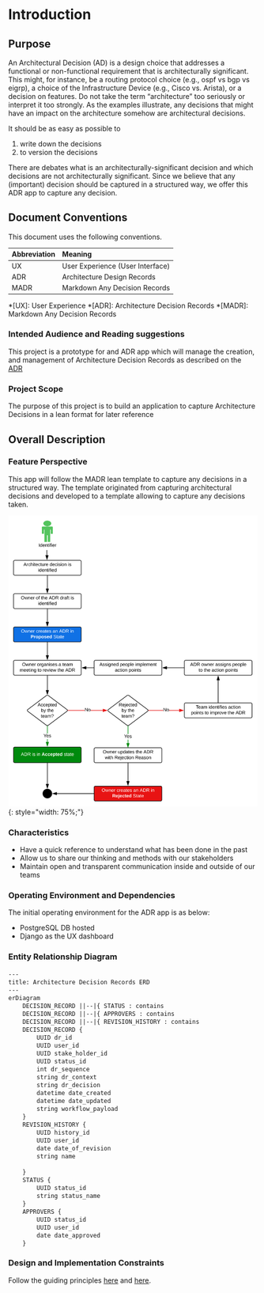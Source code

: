 # Introduction

## Purpose

An Architectural Decision (AD) is a design choice that addresses a functional or non-functional requirement that is architecturally significant. This might, for instance, be a routing protocol choice (e.g., ospf vs bgp vs eigrp), a choice of the Infrastructure Device (e.g., Cisco vs. Arista), or a decision on features. Do not take the term “architecture” too seriously or interpret it too strongly. As the examples illustrate, any decisions that might have an impact on the architecture somehow are architectural decisions.

It should be as easy as possible to

1. write down the decisions
1. to version the decisions

There are debates what is an architecturally-significant decision and which decisions are not architecturally significant. Since we believe that any (important) decision should be captured in a structured way, we offer this ADR app to capture any decision.

## Document Conventions

This document uses the following conventions.

| Abbreviation | Meaning |
| :---- | :---- |
| UX | User Experience (User Interface) |
| ADR | Architecture Design Records |
| MADR | Markdown Any Decision Records |

<!-- Abbreviation descriptions for hover -->
*[UX]: User Experience
*[ADR]: Architecture Decision Records
*[MADR]: Markdown Any Decision Records

### Intended Audience and Reading suggestions

This project is a prototype for and ADR app which will manage the creation, and management of Architecture Decision Records as described on the [ADR](https://adr-dj.github.io/)

### Project Scope

The purpose of this project is to build an application to capture Architecture Decisions in a lean format for later reference

## Overall Description

### Feature Perspective

This app will follow the MADR lean template to capture any decisions in a structured way. The template originated from capturing architectural decisions and developed to a template allowing to capture any decisions taken.

![ADR Workflow](./img/adr-workflow.svg){: style="width: 75%;"}

### Characteristics

- Have a quick reference to understand what has been done in the past
- Allow us to share our thinking and methods with our stakeholders
- Maintain open and transparent communication inside and outside of our teams

### Operating Environment and Dependencies

The initial operating environment for the ADR app is as below:

- PostgreSQL DB hosted
- Django as the UX dashboard

### Entity Relationship Diagram

```mermaid
---
title: Architecture Decision Records ERD
---
erDiagram
    DECISION_RECORD ||--|{ STATUS : contains
    DECISION_RECORD ||--|{ APPROVERS : contains
    DECISION_RECORD ||--|{ REVISION_HISTORY : contains
    DECISION_RECORD {
        UUID dr_id
        UUID user_id
        UUID stake_holder_id
        UUID status_id
        int dr_sequence
        string dr_context
        string dr_decision
        datetime date_created
        datetime date_updated
        string workflow_payload
    }
    REVISION_HISTORY {
        UUID history_id
        UUID user_id
        date date_of_revision
        string name

    }
    STATUS {
        UUID status_id
        string status_name
    }
    APPROVERS {
        UUID status_id
        UUID user_id
        date date_approved
    }
```

### Design and Implementation Constraints

Follow the guiding principles [here](https://adr-dj.github.io/madr/) and [here](https://www.cognitect.com/blog/2011/11/15/documenting-architecture-decisions).
